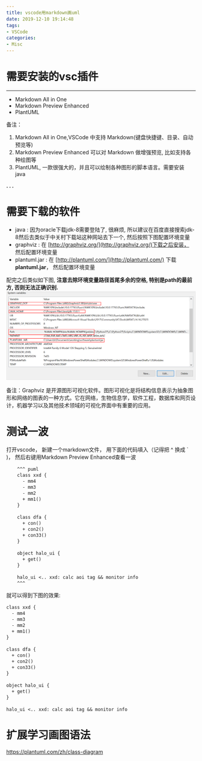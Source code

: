 ```yaml
---
title: vscode用markdown画uml
date: 2019-12-10 19:14:48
tags:
- VSCode
categories:
- Misc
---
```




# 需要安装的vsc插件
-------------

*   Markdown All in One
*   Markdown Preview Enhanced
*   PlantUML

备注： 
1.  Markdown All in One,VSCode 中支持 Markdown(键盘快捷键、目录、自动预览等)
2.  Markdown Preview Enhanced 可以对 Markdown 做增强预览, 比如支持各种绘图等
3.  PlantUML, 一款很强大的，并且可以绘制各种图形的脚本语言。需要安装 java


**. . .**<!-- more -->

# 需要下载的软件


*   java : 因为oracle下载jdk-8需要登陆了, 很麻烦, 所以建议在百度直接搜索jdk-8然后去类似于中关村下载站这种网站去下一个, 然后按照下图配置环境变量
*   graphviz : 在 [http://graphviz.org/](http://graphviz.org/)下载之后安装， 然后配置环境变量
*   plantuml.jar : 在 [http://plantuml.com/](http://plantuml.com/) 下载 **plantuml.jar**， 然后配置环境变量

配完之后类似如下图, **注意去除环境变量路径首尾多余的空格, 特别是path的最前方, 否则无法正确识别.**
![](/img/vscode_uml/vsc_uml_path.png)

备注：Graphviz 是开源图形可视化软件。图形可视化是将结构信息表示为抽象图形和网络的图表的一种方式。它在网络，生物信息学，软件工程，数据库和网页设计，机器学习以及其他技术领域的可视化界面中有重要的应用。


# 测试一波

打开vscode， 新建一个markdown文件， 用下面的代码填入（记得把 ^ 换成 ` )， 然后右键用Markdown Preview Enhanced查看一波
```
    ^^^ puml
    class xxd {
      - mm4
      - mm3
      - mm2
      + mm1()
    }

    class dfa {
      + con()
      + con2()
      + con33()
    }

    object halo_ui {
      + get()
    }

    halo_ui <.. xxd: calc aoi tag && monitor info
    ^^^
```

就可以得到下图的效果:  
``` puml
class xxd {
  - mm4
  - mm3
  - mm2
  + mm1()
}

class dfa {
  + con()
  + con2()
  + con33()
}

object halo_ui {
  + get()
}

halo_ui <.. xxd: calc aoi tag && monitor info
```


# 扩展学习画图语法

https://plantuml.com/zh/class-diagram